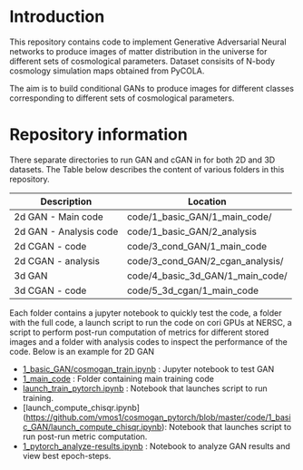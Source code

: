 # Introduction
This repository contains code to implement Generative Adversarial Neural networks to produce images of matter distribution in the universe for different sets of cosmological parameters. Dataset consisits of N-body cosmology simulation maps obtained from PyCOLA.

The aim is to build conditional GANs to produce images for different classes corresponding to different sets of cosmological parameters.

# Repository information
There separate directories to run GAN and cGAN in for both 2D and 3D datasets.
The Table below describes the content of various folders in this repository.

| Description | Location |
| --- | ---|
| 2d GAN - Main code | code/1_basic_GAN/1_main_code/ |
| 2d GAN - Analysis code | code/1_basic_GAN/2_analysis |
| 2d CGAN - code | code/3_cond_GAN/1_main_code |
| 2d CGAN - analysis | code/3_cond_GAN/2_cgan_analysis/ |
| 3d GAN | code/4_basic_3d_GAN/1_main_code/ |
| 3d CGAN - code | code/5_3d_cgan/1_main_code |


Each folder contains a jupyter notebook to quickly test the code, a folder with the full code, a launch script to run the code on cori GPUs at NERSC, a script to perform post-run computation of metrics for different stored images and a folder with analysis codes to inspect the performance of the code. Below is an example for 2D GAN

- [1_basic_GAN/cosmogan_train.ipynb](https://github.com/vmos1/cosmogan_pytorch/blob/master/code/1_basic_GAN/cosmogan_train.ipynb) : Jupyter notebook to test GAN
- [1_main_code](https://github.com/vmos1/cosmogan_pytorch/tree/master/code/1_basic_GAN/1_main_code) : Folder containing main training code 
- [launch_train_pytorch.ipynb](https://github.com/vmos1/cosmogan_pytorch/blob/master/code/1_basic_GAN/launch_train_pytorch.ipynb) :  Notebook that launches script to run training.
- [launch_compute_chisqr.ipynb] (https://github.com/vmos1/cosmogan_pytorch/blob/master/code/1_basic_GAN/launch_compute_chisqr.ipynb): Notebook that launches script to run post-run metric computation. 
- [1_pytorch_analyze-results.ipynb](https://github.com/vmos1/cosmogan_pytorch/blob/master/code/1_basic_GAN/2_analysis/1_pytorch_analyze-results.ipynb) : Notebook to analyze GAN results and view best epoch-steps.

